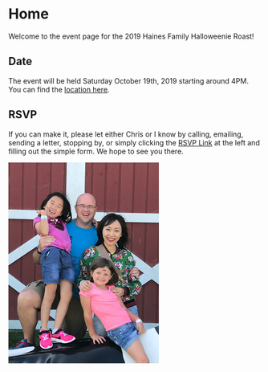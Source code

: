 # Home

Welcome to the event page for the 2019 Haines Family Halloweenie Roast!

## Date

The event will be held Saturday October 19th, 2019 starting around 4PM.  You can find the [location here](location.md).

## RSVP

If you can make it, please let either Chris or I know by calling, emailing, sending a letter, stopping by, or simply clicking the [RSVP Link](rsvp.md) at the left and filling out the simple form.  We hope to see you there.

![family pic](img/family.JPG)
